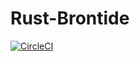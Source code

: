 # Rust-Brontide
[![CircleCI](https://circleci.com/gh/HandshakeAlliance/rust-brontide.svg?style=svg)](https://circleci.com/gh/HandshakeAlliance/rust-brontide)
